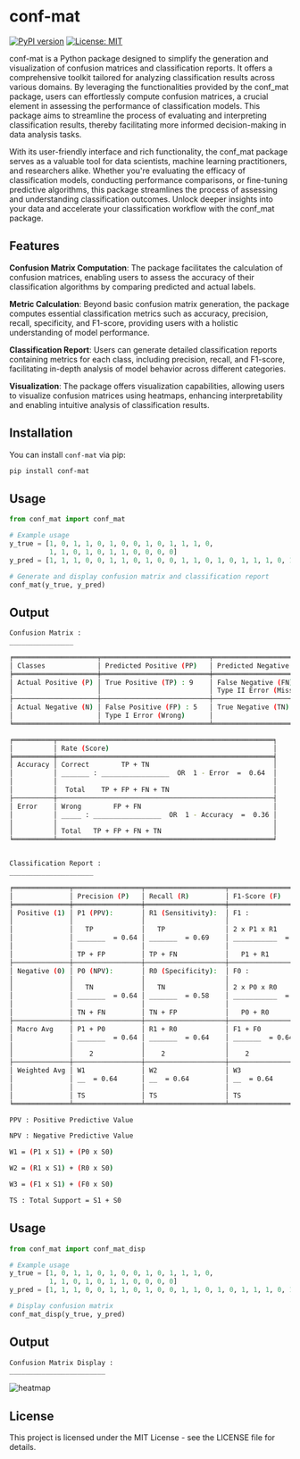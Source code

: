 # conf-mat

[![PyPI version](https://badge.fury.io/py/conf-mat.svg)](https://badge.fury.io/py/conf-mat)
[![License: MIT](https://img.shields.io/badge/License-MIT-yellow.svg)](https://opensource.org/licenses/MIT)


conf-mat is a Python package designed to simplify the generation and visualization of confusion matrices and classification reports. It offers a comprehensive toolkit tailored for analyzing classification results across various domains. By leveraging the functionalities provided by the conf_mat package, users can effortlessly compute confusion matrices, a crucial element in assessing the performance of classification models. This package aims to streamline the process of evaluating and interpreting classification results, thereby facilitating more informed decision-making in data analysis tasks.

With its user-friendly interface and rich functionality, the conf_mat package serves as a valuable tool for data scientists, machine learning practitioners, and researchers alike. Whether you're evaluating the efficacy of classification models, conducting performance comparisons, or fine-tuning predictive algorithms, this package streamlines the process of assessing and understanding classification outcomes. Unlock deeper insights into your data and accelerate your classification workflow with the conf_mat package.

## Features

**Confusion Matrix Computation**: The package facilitates the calculation of confusion matrices, enabling users to assess the accuracy of their classification algorithms by comparing predicted and actual labels.

**Metric Calculation**: Beyond basic confusion matrix generation, the package computes essential classification metrics such as accuracy, precision, recall, specificity, and F1-score, providing users with a holistic understanding of model performance.

**Classification Report**: Users can generate detailed classification reports containing metrics for each class, including precision, recall, and F1-score, facilitating in-depth analysis of model behavior across different categories.

**Visualization**: The package offers visualization capabilities, allowing users to visualize confusion matrices using heatmaps, enhancing interpretability and enabling intuitive analysis of classification results.


## Installation

You can install `conf-mat` via pip:

```bash
pip install conf-mat
```

## Usage

```python
from conf_mat import conf_mat

# Example usage
y_true = [1, 0, 1, 1, 0, 1, 0, 0, 1, 0, 1, 1, 1, 0,
          1, 1, 0, 1, 0, 1, 1, 0, 0, 0, 0]
y_pred = [1, 1, 1, 0, 0, 1, 1, 0, 1, 0, 0, 1, 1, 0, 1, 0, 1, 1, 1, 0, 1, 1, 0, 0, 0]

# Generate and display confusion matrix and classification report
conf_mat(y_true, y_pred)
```

## Output

```bash
Confusion Matrix : 
________________

╒═════════════════════╤═══════════════════════════╤═══════════════════════════╕
│ Classes             │ Predicted Positive (PP)   │ Predicted Negative (PN)   │
╞═════════════════════╪═══════════════════════════╪═══════════════════════════╡
│ Actual Positive (P) │ True Positive (TP) : 9    │ False Negative (FN) : 4   │
│                     │                           │ Type II Error (Missed)    │
├─────────────────────┼───────────────────────────┼───────────────────────────┤
│ Actual Negative (N) │ False Positive (FP) : 5   │ True Negative (TN) : 7    │
│                     │ Type I Error (Wrong)      │                           │
╘═════════════════════╧═══════════════════════════╧═══════════════════════════╛

╒══════════╤══════════════════════════════════════════════════════╕
│          │ Rate (Score)                                         │
╞══════════╪══════════════════════════════════════════════════════╡
│ Accuracy │ Correct        TP + TN                               │
│          │ _______ : _________________  OR  1 - Error  =  0.64  │
│          │                                                      │
│          │  Total    TP + FP + FN + TN                          │
├──────────┼──────────────────────────────────────────────────────┤
│ Error    │ Wrong        FP + FN                                 │
│          │ _____ : _________________  OR  1 - Accuracy  =  0.36 │
│          │                                                      │
│          │ Total   TP + FP + FN + TN                            │
╘══════════╧══════════════════════════════════════════════════════╛


Classification Report : 
_____________________

╒══════════════╤═════════════════╤════════════════════╤═════════════════════╤═══════════════╕
│              │ Precision (P)   │ Recall (R)         │ F1-Score (F)        │ Support (S)   │
╞══════════════╪═════════════════╪════════════════════╪═════════════════════╪═══════════════╡
│ Positive (1) │ P1 (PPV):       │ R1 (Sensitivity):  │ F1 :                │ S1 :          │
│              │                 │                    │                     │               │
│              │   TP            │   TP               │ 2 x P1 x R1         │               │
│              │ _______  = 0.64 │ _______  = 0.69    │ ___________  = 0.67 │  TP + FN = 13 │
│              │                 │                    │                     │               │
│              │ TP + FP         │ TP + FN            │   P1 + R1           │               │
├──────────────┼─────────────────┼────────────────────┼─────────────────────┼───────────────┤
│ Negative (0) │ P0 (NPV):       │ R0 (Specificity):  │ F0 :                │ S0 :          │
│              │                 │                    │                     │               │
│              │   TN            │   TN               │ 2 x P0 x R0         │               │
│              │ _______  = 0.64 │ _______  = 0.58    │ ___________  = 0.61 │  FP + TN = 12 │
│              │                 │                    │                     │               │
│              │ TN + FN         │ TN + FP            │   P0 + R0           │               │
├──────────────┼─────────────────┼────────────────────┼─────────────────────┼───────────────┤
│ Macro Avg    │ P1 + P0         │ R1 + R0            │ F1 + F0             │ TS = 25       │
│              │ _______  = 0.64 │ _______  = 0.64    │ _______  = 0.64     │               │
│              │                 │                    │                     │               │
│              │    2            │    2               │    2                │               │
├──────────────┼─────────────────┼────────────────────┼─────────────────────┼───────────────┤
│ Weighted Avg │ W1              │ W2                 │ W3                  │ TS = 25       │
│              │ __  = 0.64      │ __  = 0.64         │ __  = 0.64          │               │
│              │                 │                    │                     │               │
│              │ TS              │ TS                 │ TS                  │               │
╘══════════════╧═════════════════╧════════════════════╧═════════════════════╧═══════════════╛

PPV : Positive Predictive Value

NPV : Negative Predictive Value

W1 = (P1 x S1) + (P0 x S0)

W2 = (R1 x S1) + (R0 x S0)

W3 = (F1 x S1) + (F0 x S0)

TS : Total Support = S1 + S0
```
## Usage

```python
from conf_mat import conf_mat_disp

# Example usage
y_true = [1, 0, 1, 1, 0, 1, 0, 0, 1, 0, 1, 1, 1, 0,
          1, 1, 0, 1, 0, 1, 1, 0, 0, 0, 0]
y_pred = [1, 1, 1, 0, 0, 1, 1, 0, 1, 0, 0, 1, 1, 0, 1, 0, 1, 1, 1, 0, 1, 1, 0, 0, 0]

# Display confusion matrix
conf_mat_disp(y_true, y_pred)
```

## Output

```bash
Confusion Matrix Display : 
________________________
```

![heatmap](heatmap.png)

## License

This project is licensed under the MIT License - see the LICENSE file for details.